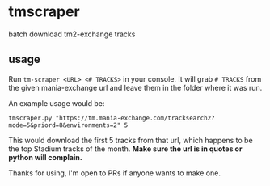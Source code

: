 # tmscraper
batch download tm2-exchange tracks 

## usage
Run `tm-scraper <URL> <# TRACKS>` in your console. It will grab `# TRACKS` from the given mania-exchange url and leave them in the folder where it was run.

An example usage would be:

`tmscraper.py "https://tm.mania-exchange.com/tracksearch2?mode=5&priord=8&environments=2" 5`

This would download the first 5 tracks from that url, which happens to be the top Stadium tracks of the month. **Make sure the url is in quotes or python will complain.**

Thanks for using, I'm open to PRs if anyone wants to make one.
